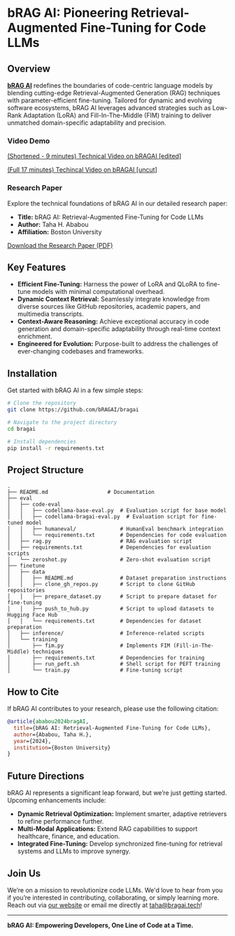# bRAG AI: Pioneering Retrieval-Augmented Fine-Tuning for Code LLMs

## Overview

**[bRAG AI](https://bragai.tech)** redefines the boundaries of code-centric language models by blending cutting-edge Retrieval-Augmented Generation (RAG) techniques with parameter-efficient fine-tuning. Tailored for dynamic and evolving software ecosystems, bRAG AI leverages advanced strategies such as Low-Rank Adaptation (LoRA) and Fill-In-The-Middle (FIM) training to deliver unmatched domain-specific adaptability and precision.

### Video Demo

[(Shortened - 9 minutes) Technical Video on bRAGAI [edited]](https://bragai.s3.us-east-1.amazonaws.com/bRAGAI+%5Bedited%5D+Final+Video.m4v)

[(Full 17 minutes) Techincal Video on bRAGAI [uncut]](https://bragai.s3.us-east-1.amazonaws.com/bRAGAI+Final+Video.mp4)

### Research Paper

Explore the technical foundations of bRAG AI in our detailed research paper:

- **Title:** bRAG AI: Retrieval-Augmented Fine-Tuning for Code LLMs
- **Author:** Taha H. Ababou
- **Affiliation:** Boston University

[Download the Research Paper (PDF)](./docs/bRAGAI_Final_Paper.pdf)

## Key Features

- **Efficient Fine-Tuning:** Harness the power of LoRA and QLoRA to fine-tune models with minimal computational overhead.
- **Dynamic Context Retrieval:** Seamlessly integrate knowledge from diverse sources like GitHub repositories, academic papers, and multimedia transcripts.
- **Context-Aware Reasoning:** Achieve exceptional accuracy in code generation and domain-specific adaptability through real-time context enrichment.
- **Engineered for Evolution:** Purpose-built to address the challenges of ever-changing codebases and frameworks.

## Installation

Get started with bRAG AI in a few simple steps:

```bash
# Clone the repository
git clone https://github.com/bRAGAI/bragai

# Navigate to the project directory
cd bragai

# Install dependencies
pip install -r requirements.txt
```

## Project Structure

```
.
├── README.md                   # Documentation
├── eval
│   ├── code-eval
│   │   ├── codellama-base-eval.py  # Evaluation script for base model
│   │   ├── codellama-bragai-eval.py  # Evaluation script for fine-tuned model
│   │   ├── humaneval/              # HumanEval benchmark integration
│   │   └── requirements.txt        # Dependencies for code evaluation
│   ├── rag.py                      # RAG evaluation script
│   ├── requirements.txt            # Dependencies for evaluation scripts
│   └── zeroshot.py                 # Zero-shot evaluation script
├── finetune
│   ├── data
│   │   ├── README.md               # Dataset preparation instructions
│   │   ├── clone_gh_repos.py       # Script to clone GitHub repositories
│   │   ├── prepare_dataset.py      # Script to prepare dataset for fine-tuning
│   │   ├── push_to_hub.py          # Script to upload datasets to Hugging Face Hub
│   │   └── requirements.txt        # Dependencies for dataset preparation
│   ├── inference/                  # Inference-related scripts
│   └── training
│       ├── fim.py                  # Implements FIM (Fill-in-The-Middle) techniques
│       ├── requirements.txt        # Dependencies for training
│       ├── run_peft.sh             # Shell script for PEFT training
│       └── train.py                # Fine-tuning script
```

## How to Cite

If bRAG AI contributes to your research, please use the following citation:

```bibtex
@article{ababou2024bragAI,
  title={bRAG AI: Retrieval-Augmented Fine-Tuning for Code LLMs},
  author={Ababou, Taha H.},
  year={2024},
  institution={Boston University}
}
```

## Future Directions

bRAG AI represents a significant leap forward, but we’re just getting started. Upcoming enhancements include:

- **Dynamic Retrieval Optimization:** Implement smarter, adaptive retrievers to refine performance further.
- **Multi-Modal Applications:** Extend RAG capabilities to support healthcare, finance, and education.
- **Integrated Fine-Tuning:** Develop synchronized fine-tuning for retrieval systems and LLMs to improve synergy.

## Join Us

We’re on a mission to revolutionize code LLMs. We'd love to hear from you if you’re interested in contributing, collaborating, or simply learning more. Reach out via [our website](https://bragai.tech) or email me directly at taha@bragai.tech!

---

**bRAG AI: Empowering Developers, One Line of Code at a Time.**

